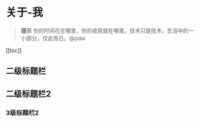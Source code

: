 # 关于-我

> **提示**
你的时间花在哪里，你的收获就在哪里。技术只是技术，生活中的一小部分，仅此而已。@pdai


[[toc]]
<Toc/>

## 二级标题栏


## 二级标题栏2


### 3级标题栏2